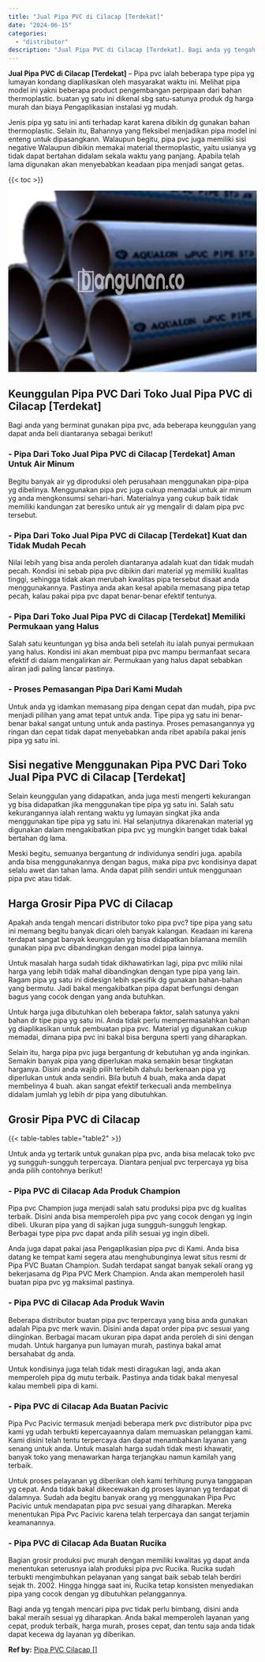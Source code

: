 ```yaml
---
title: "Jual Pipa PVC di Cilacap [Terdekat]"
date: "2024-06-15"
categories: 
  - "distributor"
description: "Jual Pipa PVC di Cilacap [Terdekat]. Bagi anda yg tengah mencari pipa pvc tidak perlu bimbang, disini anda bakal meraih sesuai yg diharapkan. Anda bakal memp..."
---
```


**Jual Pipa PVC di Cilacap \[Terdekat\]** – Pipa pvc ialah beberapa type pipa yg lumayan kondang diaplikasikan oleh masyarakat waktu ini. Melihat pipa model ini yakni beberapa product pengembangan perpipaan dari bahan thermoplastic. buatan yg satu ini dikenal sbg satu-satunya produk dg harga murah dan biaya Pengaplikasian instalasi yg mudah.

Jenis pipa yg satu ini anti terhadap karat karena dibikin dg gunakan bahan thermoplastic. Selain itu, Bahannya yang fleksibel menjadikan pipa model ini enteng untuk dipasangkann. Walaupun begitu, pipa pvc juga memiliki sisi negative Walaupun dibikin memakai material thermoplastic, yaitu usianya yg tidak dapat bertahan didalam sekala waktu yang panjang. Apabila telah lama digunakan akan menyebabkan keadaan pipa menjadi sangat getas.

{{< toc >}}

![Jual Pipa PVC di Cilacap [Terdekat]](/images/jaul-pipa-pvc-57.png)

## Keunggulan Pipa PVC Dari Toko Jual Pipa PVC di Cilacap \[Terdekat\]

Bagi anda yang berminat gunakan pipa pvc, ada beberapa keunggulan yang dapat anda beli diantaranya sebagai berikut!

### \- Pipa Dari Toko Jual Pipa PVC di Cilacap \[Terdekat\] Aman Untuk Air Minum

Begitu banyak air yg diproduksi oleh perusahaan menggunakan pipa-pipa yg dibelinya. Menggunakan pipa pvc juga cukup memadai untuk air minum yg anda mengkonsumsi sehari-hari. Materialnya yang cukup baik tidak memiliki kandungan zat beresiko untuk air yg mengalir di dalam pipa pvc tersebut.

### \- Pipa Dari Toko Jual Pipa PVC di Cilacap \[Terdekat\] Kuat dan Tidak Mudah Pecah

Nilai lebih yang bisa anda peroleh diantaranya adalah kuat dan tidak mudah pecah. Kondisi ini sebab pipa pvc dibikin dari material yg memiliki kualitas tinggi, sehingga tidak akan merubah kwalitas pipa tersebut disaat anda menggunakannya. Pastinya anda akan kesal apabila memasang pipa tetap pecah, kalau pakai pipa pvc dapat benar-benar efektif tentunya.

### \- Pipa Dari Toko Jual Pipa PVC di Cilacap \[Terdekat\] Memiliki Permukaan yang Halus

Salah satu keuntungan yg bisa anda beli setelah itu ialah punyai permukaan yang halus. Kondisi ini akan membuat pipa pvc mampu bermanfaat secara efektif di dalam mengalirkan air. Permukaan yang halus dapat sebabkan aliran jadi paling lancar pastinya.

### \- Proses Pemasangan Pipa Dari Kami Mudah

Untuk anda yg idamkan memasang pipa dengan cepat dan mudah, pipa pvc menjadi pilihan yang amat tepat untuk anda. Tipe pipa yg satu ini benar-benar bakal sangat untung untuk anda pastinya. Proses pemasangannya yg ringan dan cepat tidak dapat menyebabkan anda ribet apabila pakai jenis pipa yg satu ini.

## Sisi negative Menggunakan Pipa PVC Dari Toko Jual Pipa PVC di Cilacap \[Terdekat\]

Selain keunggulan yang didapatkan, anda juga mesti mengerti kekurangan yg bisa didapatkan jika menggunakan tipe pipa yg satu ini. Salah satu kekurangannya ialah rentang waktu yg lumayan singkat jika anda menggunakan tipe pipa yg satu ini. Hal selanjutnya dikarenakan material yg digunakan dalam mengakibatkan pipa pvc yg mungkin banget tidak bakal bertahan dg lama.

Meski begitu, semuanya bergantung dr individunya sendiri juga. apabila anda bisa menggunakannya dengan bagus, maka pipa pvc kondisinya dapat selalu awet dan tahan lama. Anda dapat pilih sendiri untuk menggunaan pipa pvc atau tidak.

## Harga Grosir Pipa PVC di Cilacap

Apakah anda tengah mencari distributor toko pipa pvc? tipe pipa yang satu ini memang begitu banyak dicari oleh banyak kalangan. Keadaan ini karena terdapat sangat banyak keunggulan yg bisa didapatkan bilamana memilih gunakan pipa pvc dibandingkan dengan model pipa lainnya.

Untuk masalah harga sudah tidak dikhawatirkan lagi, pipa pvc miliki nilai harga yang lebih tidak mahal dibandingkan dengan type pipa yang lain. Ragam pipa yg satu ini didesign lebih spesifik dg gunakan bahan-bahan yang bermutu. Jadi bakal mengakibatkan pipa dapat berfungsi dengan bagus yang cocok dengan yang anda butuhkan.

Untuk harga juga dibutuhkan oleh beberapa faktor, salah satunya yakni bahan dr tipe pipa yg satu ini. Anda tidak perlu mempermasalahkan bahan yg diaplikasikan untuk pembuatan pipa pvc. Material yg digunakan cukup memadai, dimana pipa pvc ini bakal bisa berguna sperti yang diharapkan.

Selain itu, harga pipa pvc juga bergantung dr kebutuhan yg anda inginkan. Semakin banyak pipa yang diperlukan maka semakin besar tingkatan harganya. Disini anda wajib pilih terlebih dahulu berkenaan pipa yg diperlukan untuk anda sendiri. Bila butuh 4 buah, maka anda dapat membelinya 4 buah. akan sangat efektif terkecuali anda membelinya didalam jumlah yg lebih dr pipa yang dibutuhkan.

## Grosir Pipa PVC di Cilacap

{{< table-tables table="table2" >}}

Untuk anda yg tertarik untuk gunakan pipa pvc, anda bisa melacak toko pvc yg sungguh-sungguh terpercaya. Diantara penjual pvc terpercaya yg bisa anda pilih contohnya berikut!

### \- Pipa PVC di Cilacap Ada Produk Champion

Pipa pvc Champion juga menjadi salah satu produksi pipa pvc dg kualitas terbaik. Disini anda bisa memperoleh pipa pvc yang cocok dengan yg ingin dibeli. Ukuran pipa yang di sajikan juga sungguh-sungguh lengkap. Berbagai type pipa pvc dapat anda pilih sesuai yg ingin dibeli.

Anda juga dapat pakai jasa Pengaplikasian pipa pvc di Kami. Anda bisa datang ke tempat kami segera atau menghubunginya lewat situs resmi dr Pipa PVC Buatan Champion. Sudah terdapat sangat banyak sekali orang yg bekerjasama dg Pipa PVC Merk Champion. Anda akan memperoleh hasil buatan pipa pvc yg maksimal pastinya.

### \- Pipa PVC di Cilacap Ada Produk Wavin

Beberapa distributor buatan pipa pvc terpercaya yang bisa anda gunakan adalah Pipa pvc merk wavin. Disini anda dapat order pipa pvc sesuai yang diinginkan. Berbagai macam ukuran pipa dapat anda peroleh di sini dengan mudah. Untuk harganya pun lumayan murah, pastinya bakal amat bersahabat dg anda.

Untuk kondisinya juga telah tidak mesti diragukan lagi, anda akan memperoleh pipa dg mutu terbaik. Pastinya anda tidak bakal menyesal kalau membeli pipa di kami.

### \- Pipa PVC di Cilacap Ada Buatan Pacivic

Pipa Pvc Pacivic termasuk menjadi beberapa merk pvc distributor pipa pvc kami yg udah terbukti kepercayaannya dalam memuaskan pelanggan kami. Kami disini telah tentu terpercaya dan dapat menambahkan layanan yang senang untuk anda. Untuk masalah harga sudah tidak mesti khawatir, banyak toko yang menawarkan harga terjangkau namun kamilah yang terbaik.

Untuk proses pelayanan yg diberikan oleh kami terhitung punya tanggapan yg cepat. Anda tidak bakal dikecewakan dg proses layanan yg terdapat di dalamnya. Sudah ada begitu banyak orang yg menggunakan Pipa Pvc Pacivic untuk mendapatan pipa pvc sesuai yang diharapkan. Mereka menentukan Pipa Pvc Pacivic karena telah terpercaya dan sangat terjamin keamanannya.

### \- Pipa PVC di Cilacap Ada Buatan Rucika

Bagian grosir produksi pvc murah dengan memiliki kwalitas yg dapat anda menentukan seterusnya ialah produksi pipa pvc Rucika. Rucika sudah terbukti mengimbuhkan pelayanan yang sangat baik sebab telah berdiri sejak th. 2002. Hingga hingga saat ini, Rucika tetap konsisten menyediakan pipa yang cocok dengan yg dibutuhkan pelanggannya.

Bagi anda yg tengah mencari pipa pvc tidak perlu bimbang, disini anda bakal meraih sesuai yg diharapkan. Anda bakal memperoleh layanan yang cepat, produk terbaik, harga murah, proses cepat, dan tentu saja anda tidak dapat kecewa dg layanan yg diberikan.

**Ref by:** [Pipa PVC Cilacap []](https://id.wikipedia.org/wiki/Pipa)
